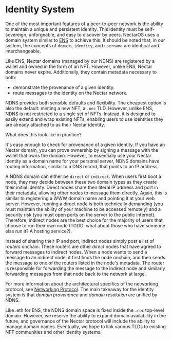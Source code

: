 # Identity System

One of the most important features of a peer-to-peer network is the ability to maintain a unique and persistent identity.
This identity must be self-sovereign, unforgeable, and easy to discover by peers.
NectarOS uses a domain system similar to [ENS](https://ens.domains/) to achieve this.
It should be noted that, in our system, the concepts of `domain`, `identity`, and `username` are identical and interchangeable.

Like ENS, Nectar domains (managed by our NDNS) are registered by a wallet and owned in the form of an NFT.
However, unlike ENS, Nectar domains never expire. Additionally, they contain metadata necessary to both:
- demonstrate the provenance of a given identity.
- route messages to the identity on the Nectar network.

NDNS provides both sensible defaults and flexibility.
The cheapest option is also the default: minting a new NFT, a `.nec` TLD.
However, unlike ENS, NDNS is not restricted to a single set of NFTs.
Instead, it is designed to easily extend and wrap existing NFTs, enabling users to use identities they are already attached to as their Nectar identity.

What does this look like in practice?

It's easy enough to check for provenance of a given identity.
If you have an Nectar domain, you can prove ownership by signing a message with the wallet that owns the domain.
However, to essentially use your Nectar identity as a domain name for your personal server, NDNS domains have routing information, similar to a DNS record, that points to an IP address.

A NDNS domain can either be `direct` or `indirect`.
When users first boot a node, they may decide between these two domain types as they create their initial identity.
Direct nodes share their literal IP address and port in their metadata, allowing other nodes to message them directly.
Again, this is similar to registering a WWW domain name and pointing it at your web server.
However, running a direct node is both technically demanding (you must maintain the ability of your machine to be accessed remotely) and a security risk (you must open ports on the server to the public internet).
Therefore, indirect nodes are the best choice for the majority of users that choose to run their own node (TODO: what about those who have someone else run it? A hosting service?).

Instead of sharing their IP and port, indirect nodes simply post a list of *routers* onchain.
These routers are other *direct* nodes that have agreed to forward messages to indirect nodes.
When a node wants to send a message to an indirect node, it first finds the node onchain, and then sends the message to one of the routers listed in the node's metadata.
The router is responsible for forwarding the message to the indirect node and similarly forwarding messages from that node back to the network at large.

For more information about the architectural specifics of the networking protocol, see [Networking Protocol](./networking_protocol.md).
The main takeaway for the identity system is that *domain provenance* and *domain resolution* are unified by NDNS.

Like .eth for ENS, the NDNS domain space is fixed inside the `.nec` top-level domain.
However, we reserve the ability to expand domain availability in the future, and governance of the Nectar protocol will include the ability to manage domain names.
Eventually, we hope to link various TLDs to existing NFT communities and other identity systems.

